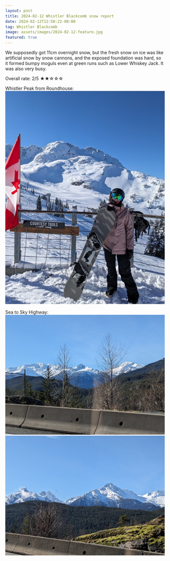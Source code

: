 ```yaml
---
layout: post
title: 2024-02-12 Whistler Blackcomb snow report
date: 2024-02-12T12:50:22-08:00
tag: Whistler Blackcomb
image: assets/images/2024-02-12-feature.jpg
featured: true
---
```

We supposedly got 11cm overnight snow, but the fresh snow on ice was like artificial snow by snow cannons, and the exposed foundation was hard, so it formed bumpy moguls even at green runs such as Lower Whiskey Jack. It was also very busy.

Overall rate: 2/5 ★★☆☆☆

Whistler Peak from Roundhouse:
![](/assets/images/2024-02-12-peak.jpg)

Sea to Sky Highway:
![](/assets/images/2024-02-12-sea-to-sky-highway-1.jpg)
![](/assets/images/2024-02-12-sea-to-sky-highway-2.jpg)
